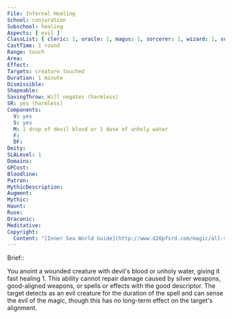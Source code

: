 ```yaml
---
File: Infernal Healing
School: conjuration
Subschool: healing
Aspects: [ evil ]
ClassList: { cleric: 1, oracle: 1, magus: 1, sorcerer: 1, wizard: 1, summoner: 1, unchained summoner: 1, witch: 1 }
CastTime: 1 round
Range: touch
Area: 
Effect: 
Targets: creature touched
Duration: 1 minute
Dismissible: 
Shapeable: 
SavingThrow: Will negates (harmless)
SR: yes (harmless)
Components:
  V: yes
  S: yes
  M: 1 drop of devil blood or 1 dose of unholy water
  F: 
  DF: 
Deity: 
SLALevel: 1
Domains: 
GPCost: 
Bloodline: 
Patron: 
MythicDescription: 
Augment: 
Mythic: 
Haunt: 
Ruse: 
Draconic: 
Meditative: 
Copyright:
  Content: "[Inner Sea World Guide](http://www.d20pfsrd.com/magic/all-spells/i/infernal-healing)"
---
```

Brief:: 

You anoint a wounded creature with devil's blood or unholy water, giving it fast healing 1. This ability cannot repair damage caused by silver weapons, good-aligned weapons, or spells or effects with the good descriptor. The target detects as an evil creature for the duration of the spell and can sense the evil of the magic, though this has no long-term effect on the target's alignment.
